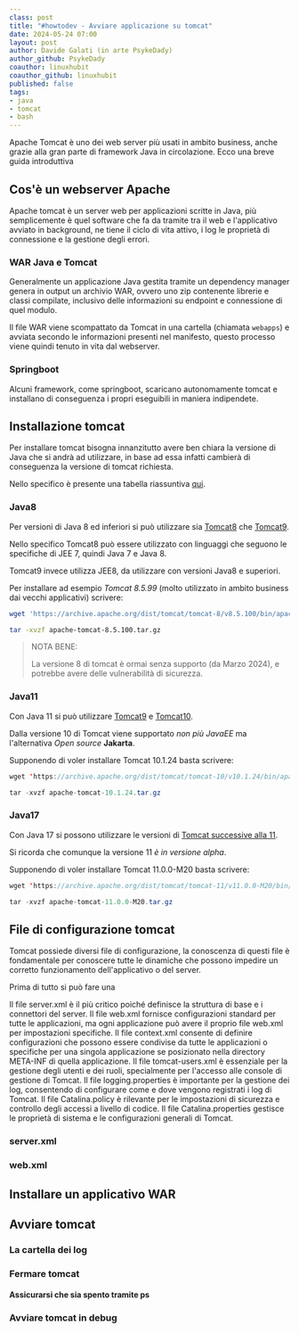 ```yaml
---
class: post
title: "#howtodev - Avviare applicazione su tomcat"
date: 2024-05-24 07:00
layout: post
author: Davide Galati (in arte PsykeDady)
author_github: PsykeDady
coauthor: linuxhubit
coauthor_github: linuxhubit
published: false
tags:
- java
- tomcat
- bash
---
```


Apache Tomcat è uno dei web server più usati in ambito business, anche grazie alla gran parte di framework Java in circolazione.
Ecco una breve guida introduttiva

## Cos'è un webserver Apache

Apache tomcat è un server web per applicazioni scritte in Java, più semplicemente è quel software che fa da tramite tra il web e l'applicativo avviato in background, ne tiene il ciclo di vita attivo, i log le proprietà di connessione e la gestione degli errori.

### WAR Java e Tomcat

Generalmente un applicazione Java gestita tramite un dependency manager genera in output un archivio WAR, ovvero uno zip contenente librerie e classi compilate, inclusivo delle informazioni su endpoint e connessione di quel modulo.

Il file WAR viene scompattato da Tomcat in una cartella (chiamata `webapps`) e avviata secondo le informazioni presenti nel manifesto, questo processo viene quindi tenuto in vita dal webserver.

### Springboot

Alcuni framework, come springboot, scaricano autonomamente tomcat e installano di conseguenza i propri eseguibili in maniera indipendete.

## Installazione tomcat

Per installare tomcat bisogna innanzitutto avere ben chiara la versione di Java che si andrà ad utilizzare, in base ad essa infatti cambierà di conseguenza la versione di tomcat richiesta.

Nello specifico è presente una tabella riassuntiva [qui](https://tomcat.apache.org/whichversion.html).

### Java8

Per versioni di Java 8 ed inferiori si può utilizzare sia [Tomcat8](https://archive.apache.org/dist/tomcat/tomcat-8/) che [Tomcat9](https://archive.apache.org/dist/tomcat/tomcat-9/).  

Nello specifico Tomcat8 può essere utilizzato con linguaggi che seguono le specifiche di JEE 7, quindi Java 7 e Java 8.

Tomcat9 invece utilizza JEE8, da utilizzare con versioni Java8 e superiori.

Per installare ad esempio *Tomcat 8.5.99* (molto utilizzato in ambito business dai vecchi applicativi) scrivere:

```bash
wget 'https://archive.apache.org/dist/tomcat/tomcat-8/v8.5.100/bin/apache-tomcat-8.5.100.tar.gz'

tar -xvzf apache-tomcat-8.5.100.tar.gz
```

> NOTA BENE:  
>
> La versione 8 di tomcat è ormai senza supporto (da Marzo 2024), e potrebbe avere delle vulnerabilità di sicurezza.

### Java11

Con Java 11 si può utilizzare [Tomcat9](https://archive.apache.org/dist/tomcat/tomcat-9/) e [Tomcat10](https://archive.apache.org/dist/tomcat/tomcat-10/).

Dalla versione 10 di Tomcat viene supportato *non più JavaEE* ma l'alternativa *Open source* **Jakarta**.

Supponendo di voler installare Tomcat 10.1.24 basta scrivere:

```java
wget 'https://archive.apache.org/dist/tomcat/tomcat-10/v10.1.24/bin/apache-tomcat-10.1.24.tar.gz'

tar -xvzf apache-tomcat-10.1.24.tar.gz
```

### Java17


Con Java 17 si possono utilizzare le versioni di [Tomcat successive alla 11](https://archive.apache.org/dist/tomcat/tomcat-11/).

Si ricorda che comunque la versione 11 *è in versione alpha*.

Supponendo di voler installare Tomcat 11.0.0-M20 basta scrivere:

```java
wget 'https://archive.apache.org/dist/tomcat/tomcat-11/v11.0.0-M20/bin/apache-tomcat-11.0.0-M20.tar.gz'

tar -xvzf apache-tomcat-11.0.0-M20.tar.gz
```

## File di configurazione tomcat

Tomcat possiede diversi file di configurazione, la conoscenza di questi file è fondamentale per conoscere tutte le dinamiche che possono impedire un corretto funzionamento dell'applicativo o del server.

Prima di tutto si può fare una 


Il file server.xml è il più critico poiché definisce la struttura di base e i connettori del server.
Il file web.xml fornisce configurazioni standard per tutte le applicazioni, ma ogni applicazione può avere il proprio file web.xml per impostazioni specifiche.
Il file context.xml consente di definire configurazioni che possono essere condivise da tutte le applicazioni o specifiche per una singola applicazione se posizionato nella directory META-INF di quella applicazione.
Il file tomcat-users.xml è essenziale per la gestione degli utenti e dei ruoli, specialmente per l'accesso alle console di gestione di Tomcat.
Il file logging.properties è importante per la gestione dei log, consentendo di configurare come e dove vengono registrati i log di Tomcat.
Il file Catalina.policy è rilevante per le impostazioni di sicurezza e controllo degli accessi a livello di codice.
Il file Catalina.properties gestisce le proprietà di sistema e le configurazioni generali di Tomcat.

### server.xml

### web.xml

## Installare un applicativo WAR

## Avviare tomcat

### La cartella dei log 

### Fermare tomcat

#### Assicurarsi che sia spento tramite ps

### Avviare tomcat in debug